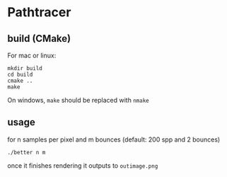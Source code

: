 # Pathtracer
## build (CMake)
For mac or linux:
```
mkdir build
cd build
cmake ..
make
```
On windows, ```make``` should be replaced with ```nmake```
## usage
for n samples per pixel and m bounces (default: 200 spp and 2 bounces)
```
./better n m
```
once it finishes rendering it outputs to ```outimage.png```
